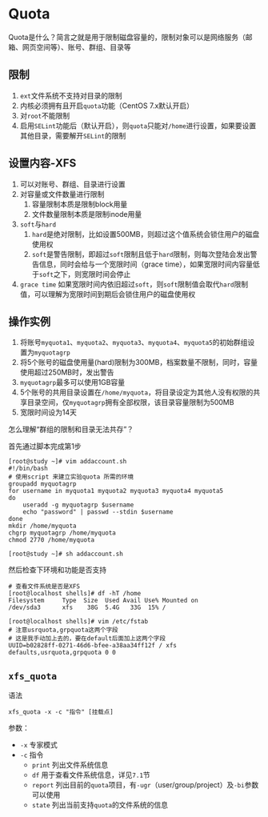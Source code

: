 # Quota
Quota是什么？简言之就是用于限制磁盘容量的，限制对象可以是网络服务（邮箱、网页空间等）、账号、群组、目录等

## 限制
1. `ext`文件系统不支持对目录的限制
2. 内核必须拥有且开启`quota`功能（CentOS 7.x默认开启）
3. 对`root`不能限制
4. 启用`SELint`功能后（默认开启），则`quota`只能对`/home`进行设置，如果要设置其他目录，需要解开`SELint`的限制

## 设置内容-XFS
1. 可以对账号、群组、目录进行设置
2. 对容量或文件数量进行限制
   1. 容量限制本质是限制block用量
   2. 文件数量限制本质是限制inode用量
3. `soft`与`hard`
   1. `hard`是绝对限制，比如设置500MB，则超过这个值系统会锁住用户的磁盘使用权
   2. `soft`是警告限制，即超过`soft`限制且低于`hard`限制，则每次登陆会发出警告信息，同时会给与一个宽限时间（grace time），如果宽限时间内容量低于`soft`之下，则宽限时间会停止
4. `grace time` 如果宽限时间内依旧超过`soft`，则`soft`限制值会取代`hard`限制值，可以理解为宽限时间到期后会锁住用户的磁盘使用权

## 操作实例
1. 将账号`myquota1`、`myquota2`、`myquota3`、`myquota4`、`myquota5`的初始群组设置为`myquotagrp`
2. 将5个账号的磁盘使用量(hard)限制为300MB，档案数量不限制，同时，容量使用超过250MB时，发出警告
3. `myquotagrp`最多可以使用1GB容量
4. 5个账号的共用目录设置在`/home/myquota`，将目录设定为其他人没有权限的共享目录空间，仅`myquotagrp`拥有全部权限，该目录容量限制为500MB
5. 宽限时间设为14天

怎么理解“群组的限制和目录无法共存”？

首先通过脚本完成第1步
```shell
[root@study ~]# vim addaccount.sh 
#!/bin/bash
# 使用script 来建立实验quota 所需的环境
groupadd myquotagrp
for username in myquota1 myquota2 myquota3 myquota4 myquota5
do
	useradd -g myquotagrp $username
	echo "password" | passwd --stdin $username
done
mkdir /home/myquota
chgrp myquotagrp /home/myquota
chmod 2770 /home/myquota

[root@study ~]# sh addaccount.sh
```

然后检查下环境和功能是否支持
```shell
# 查看文件系统是否是XFS
[root@localhost shells]# df -hT /home
Filesystem     Type  Size  Used Avail Use% Mounted on
/dev/sda3      xfs    38G  5.4G   33G  15% /

[root@localhost shells]# vim /etc/fstab
# 注意usrquota,grpquota这两个字段
# 这是我手动加上去的，要在default后面加上这两个字段
UUID=b02828ff-0271-46d6-bfee-a38aa34ff12f / xfs defaults,usrquota,grpquota 0 0
```

## `xfs_quota`
语法
```shell
xfs_quota -x -c "指令" [挂载点]
```
参数：
- `-x` 专家模式
- `-c` 指令
  - `print` 列出文件系统信息
  - `df` 用于查看文件系统信息，详见`7.1`节
  - `report` 列出目前的`quota`项目，有`-ugr`（user/group/project）及`-bi`参数可以使用
  - `state` 列出当前支持`quota`的文件系统的信息

```shell

```